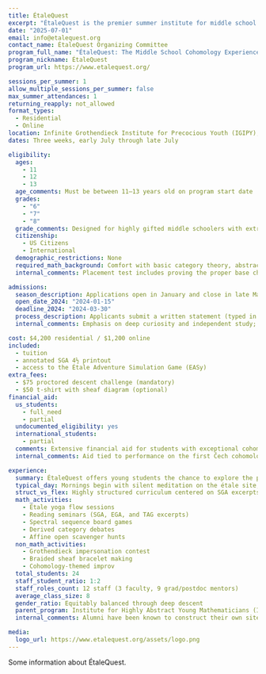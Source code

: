 ```yaml
---
title: ÉtaleQuest
excerpt: "ÉtaleQuest is the premier summer institute for middle school students ready to dive into Grothendieck topologies, sheaf theory, and the mysteries of étale cohomology."
date: "2025-07-01"
email: info@etalequest.org
contact_name: ÉtaleQuest Organizing Committee
program_full_name: "ÉtaleQuest: The Middle School Cohomology Experience"
program_nickname: ÉtaleQuest
program_url: https://www.etalequest.org/

sessions_per_summer: 1
allow_multiple_sessions_per_summer: false
max_summer_attendances: 1
returning_reapply: not_allowed
format_types:
  - Residential
  - Online
location: Infinite Grothendieck Institute for Precocious Youth (IGIPY), Princeton, NJ
dates: Three weeks, early July through late July

eligibility:
  ages:
    - 11
    - 12
    - 13
  age_comments: Must be between 11–13 years old on program start date
  grades:
    - "6"
    - "7"
    - "8"
  grade_comments: Designed for highly gifted middle schoolers with extraordinary mathematical maturity
  citizenship:
    - US Citizens
    - International
  demographic_restrictions: None
  required_math_background: Comfort with basic category theory, abstract algebra, and Grothendieck topologies; some exposure to Galois cohomology recommended
  internal_comments: Placement test includes proving the proper base change theorem in a simplified case

admissions:
  season_description: Applications open in January and close in late March; decisions announced by early May
  open_date_2024: "2024-01-15"
  deadline_2024: "2024-03-30"
  process_description: Applicants submit a written statement (typed in LaTeX), a scanned copy of their most recent SGA reading log, and an annotated diagram of the étale site over Spec(Z). Parent interview required.
  internal_comments: Emphasis on deep curiosity and independent study; screen for humility in handling stacks

cost: $4,200 residential / $1,200 online
included:
  - tuition
  - annotated SGA 4½ printout
  - access to the Étale Adventure Simulation Game (EASy)
extra_fees:
  - $75 proctored descent challenge (mandatory)
  - $50 t-shirt with sheaf diagram (optional)
financial_aid:
  us_students:
    - full_need
    - partial
  undocumented_eligibility: yes
  international_students:
    - partial
  comments: Extensive financial aid for students with exceptional cohomological aptitude
  internal_comments: Aid tied to performance on the first Čech cohomology quiz

experience:
  summary: ÉtaleQuest offers young students the chance to explore the profound beauty of arithmetic geometry through rigorous study of étale cohomology, spectral sequences, and the occasional yoga of sheaves. The program builds community among the next generation of algebraic geometers.
  typical_day: Mornings begin with silent meditation on the étale site, followed by lecture blocks on derived functors and affine schemes; afternoons include problem sets, proof-writing clinics, and sheaf-theoretic arts and crafts.
  struct_vs_flex: Highly structured curriculum centered on SGA excerpts and reinterpretations of EGA IV; optional evening modules on perfectoid spaces and topos theory.
  math_activities:
    - Étale yoga flow sessions
    - Reading seminars (SGA, EGA, and TAG excerpts)
    - Spectral sequence board games
    - Derived category debates
    - Affine open scavenger hunts
  non_math_activities:
    - Grothendieck impersonation contest
    - Braided sheaf bracelet making
    - Cohomology-themed improv
  total_students: 24
  staff_student_ratio: 1:2
  staff_roles_count: 12 staff (3 faculty, 9 grad/postdoc mentors)
  average_class_size: 8
  gender_ratio: Equitably balanced through deep descent
  parent_program: Institute for Highly Abstract Young Mathematicians (IHAYM)
  internal_comments: Alumni have been known to construct their own sites before high school

media:
  logo_url: https://www.etalequest.org/assets/logo.png
---
```


Some information about ÉtaleQuest.


